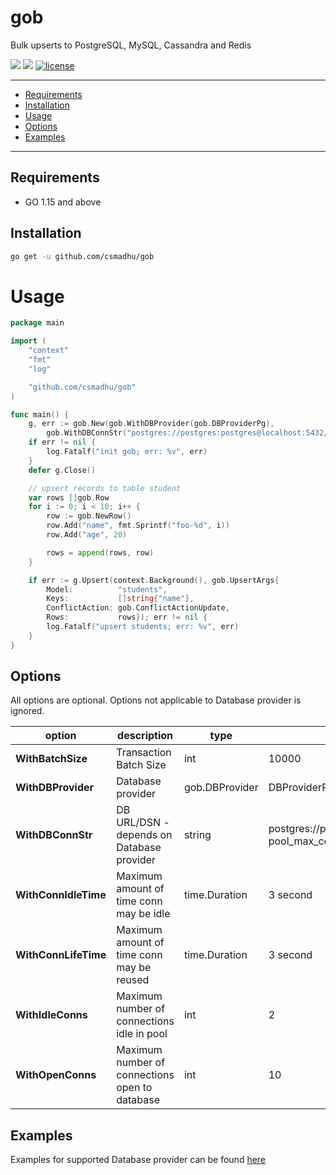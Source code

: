 # gob
Bulk upserts to PostgreSQL, MySQL, Cassandra and Redis
<p align="left">
	<a href="https://goreportcard.com/report/github.com/csmadhu/gob"><img src="https://goreportcard.com/badge/github.com/csmadhu/gob"/></a>
	<a href="https://pkg.go.dev/github.com/csmadhu/gob/v1?tab=doc"><img src="https://godoc.org/github.com/csmadhu/gob?status.svg"/></a>
	<a href="/LICENSE"><img src="https://img.shields.io/badge/license-GPL%20(%3E%3D%202)-blue" alt="license"/></a>
</p>

---------------------------------------
  * [Requirements](#requirements)
  * [Installation](#installation)
  * [Usage](#usage)
  * [Options](#options)
  * [Examples](#examples)

---------------------------------------

## Requirements
* GO 1.15 and above

## Installation
```bash
go get -u github.com/csmadhu/gob
```

# Usage
```go
package main

import (
	"context"
	"fmt"
	"log"

	"github.com/csmadhu/gob"
)

func main() {
	g, err := gob.New(gob.WithDBProvider(gob.DBProviderPg),
		gob.WithDBConnStr("postgres://postgres:postgres@localhost:5432/gob?pool_max_conns=1"))
	if err != nil {
		log.Fatalf("init gob; err: %v", err)
	}
	defer g.Close()

	// upsert records to table student
	var rows []gob.Row
	for i := 0; i < 10; i++ {
		row := gob.NewRow()
		row.Add("name", fmt.Sprintf("foo-%d", i))
		row.Add("age", 20)

		rows = append(rows, row)
	}

	if err := g.Upsert(context.Background(), gob.UpsertArgs{
		Model:          "students",
		Keys:           []string{"name"},
		ConflictAction: gob.ConflictActionUpdate,
		Rows:           rows}); err != nil {
		log.Fatalf("upsert students; err: %v", err)
	}
}
```

## Options
All options are optional. Options not applicable to Database provider is ignored.

| option | description | type | default |
|-------------|-------------|-------|-------|
| **WithBatchSize** | Transaction Batch Size | int | 10000 |
| **WithDBProvider** | Database provider | gob.DBProvider | DBProviderPg |
| **WithDBConnStr** | DB URL/DSN - depends on Database provider | string | postgres://postgres:postgres@localhost:5432/gob?pool_max_conns=1 |
| **WithConnIdleTime**  | Maximum amount of time conn may be idle | time.Duration | 3 second |
| **WithConnLifeTime**  | Maximum amount of time conn may be reused | time.Duration | 3 second |
| **WithIdleConns** | Maximum number of connections idle in pool | int | 2 |
| **WithOpenConns** | Maximum number of connections open to database | int | 10 |

## Examples
Examples for supported Database provider can be found [here](https://github.com/csmadhu/gob/tree/master/examples)
